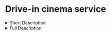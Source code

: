 # Drive-in cinema service
<details>
  <summary>Short Description</summary>
    Project implementation of the logic of the internal structure for the service of the open-air cinema. Has the ability to display information about active movies and sessions. Also has the ability to buy tickets, view user history and user registration.

Technologies used:
Java, Hibernate, Spring.
</details>

<details>
  <summary>Full Description</summary>

### Drive-in cinema service
### Implementation of an online store with default functionality written in Java.

## Structure

##### The project has an N-tier structure and consists of the layers:
* Database layer;
* DAO layer (JDBC API);
* Service layer(contains the business logic);
* Layer with controllers.

##### Client functions:

* Registration
* Log in system;
* Look active events
* Buy ticket to event
* Lock history of tickets

##### Admin functions:

* Take information about user
* Add new information in database LIKE: new Movie, new Session e.t.c
* Modify exist sessions.

## Technologies

* Java 11
* Maven 3.1.1
* Maven Checkstyle Plugin
* Hibernate
* MySQL
* Javax Servlet API
* Spring Framework
* Spring MVC
* Spring Security
* Apache Tomcat

## To start the project you need:

1. Download and install the JDK
2. Download and install web-server (for example Apache Tomcat)
3. Download and install MySQL. Setup connection properties in **db.properties** file
* user: "your username"
* password: "your password"
* db.url=jdbc:mysql://localhost/*your_db_name*?serverTimezone=EET
4. Run a project
</details>

